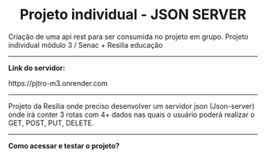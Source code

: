<center>
  <h1>Projeto individual - JSON SERVER</h1>
</center>
Criação de uma api rest para ser consumida no projeto em grupo. Projeto individual módulo 3 / Senac + Resilia educação
<hr size="">
    <p><strong>Link do servidor:</strong></p>
    <p>https://pjtro-m3.onrender.com</p>
<hr size="">
<p>Projeto da Resilia onde preciso desenvolver um servidor json (Json-server) onde irá conter 3 rotas com 4+ dados nas quais o usuário poderá realizar o GET, POST, PUT, DELETE.</p>
<hr size="">
<p><strong>Como acessar e testar o projeto?</strong></p>
